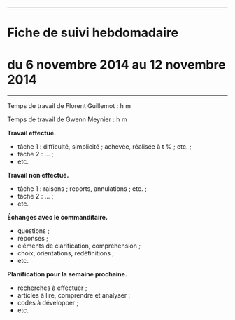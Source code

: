 *****
# Fiche de suivi hebdomadaire
# du 6 novembre 2014 au 12 novembre 2014
*****

Temps de travail de Florent Guillemot : h m

Temps de travail de Gwenn Meynier : h m

__Travail effectué.__

* tâche 1 : difficulté, simplicité ; achevée, réalisée à t % ; etc. ;
* tâche 2 : ... ;
* etc.

__Travail non effectué.__

* tâche 1 : raisons ; reports, annulations ; etc. ;
* tâche 2 : ... ;
* etc.

__Échanges avec le commanditaire.__

* questions ;
* réponses ;
* éléments de clarification, compréhension ;
* choix, orientations, redéfinitions ;
* etc.

__Planification pour la semaine prochaine.__

* recherches à effectuer ;
* articles à lire, comprendre et analyser ;
* codes à développer ;
* etc.

